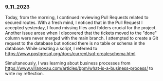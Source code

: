 ### 9_11_2023
Today, from the morning, I continued reviewing Pull Requests related to secured routes. With a fresh mind, I noticed that in the Pull Request I accepted yesterday, I found missing files and folders crucial for the project. Another issue arose when I discovered that the tickets moved to the "done" column were never merged with the main branch. I attempted to create a Git request to the database but noticed there is no table or schema in the database. While creating a script, I referred to https://www.postgresql.org/docs/current/sql-createschema.html.

Simultaneously, I was learning about business processes from https://www.villanovau.com/articles/bpm/what-is-a-business-process/ to write my reflection.